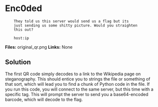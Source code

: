 # Enc0ded

		They told us this server would send us a flag but its
		just sending us some shitty picture. Would you straighten
		this out? 

		host:ip

**Files:** original_qr.png
**Links:** None

## Solution 
The first QR code simply decodes to a link to the Wikipedia page on steganography. This should entice you to strings the file or something of that sort, which will lead you to find a chunk of Python code in the file. If you run this code, you will connect to the same server, but this time with a specific tag. This will prompt the server to send you a base64-encoded barcode, which will decode to the flag. 

